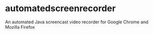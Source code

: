 # automatedscreenrecorder
An automated Java screencast video recorder for Google Chrome and Mozilla Firefox
